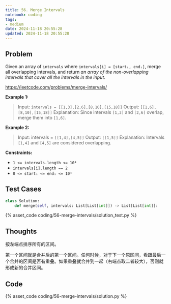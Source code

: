 ```yaml
---
title: 56. Merge Intervals
notebook: coding
tags:
- medium
date: 2024-11-18 20:55:28
updated: 2024-11-18 20:55:28
---
```

## Problem

Given an array of `intervals` where `intervals[i] = [startᵢ, endᵢ]`, merge all overlapping intervals, and return _an array of the non-overlapping intervals that cover all the intervals in the input_.

<https://leetcode.com/problems/merge-intervals/>

**Example 1:**

> Input: `intervals = [[1,3],[2,6],[8,10],[15,18]]`
> Output: `[[1,6],[8,10],[15,18]]`
> Explanation: Since intervals `[1,3]` and `[2,6]` overlap, merge them into `[1,6]`.

**Example 2:**

> Input: intervals = `[[1,4],[4,5]]`
> Output: `[[1,5]]`
> Explanation: Intervals `[1,4]` and `[4,5]` are considered overlapping.

**Constraints:**

- `1 <= intervals.length <= 10⁴`
- `intervals[i].length == 2`
- `0 <= startᵢ <= endᵢ <= 10⁴`

## Test Cases

``` python
class Solution:
    def merge(self, intervals: List[List[int]]) -> List[List[int]]:
```

{% asset_code coding/56-merge-intervals/solution_test.py %}

## Thoughts

按左端点排序所有的区间。

第一个区间就是合并后的第一个区间。任何时候，对于下一个原区间，看跟最后一个合并的区间是否有重叠。如果重叠就合并到一起（右端点取二者较大），否则就形成新的合并区间。

## Code

{% asset_code coding/56-merge-intervals/solution.py %}
